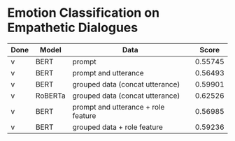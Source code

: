 # Emotion Classification on Empathetic Dialogues
| Done | Model | Data | Score |
| --- | --- | --- | --- |
| v | BERT | prompt | 0.55745 |
| v | BERT | prompt and utterance | 0.56493 |
| v | BERT | grouped data (concat utterance) | 0.59901 |
| v | RoBERTa | grouped data (concat utterance) | 0.62526 |
| v | BERT | prompt and utterance + role feature | 0.56985 |
| v | BERT | grouped data + role feature | 0.59236 |
